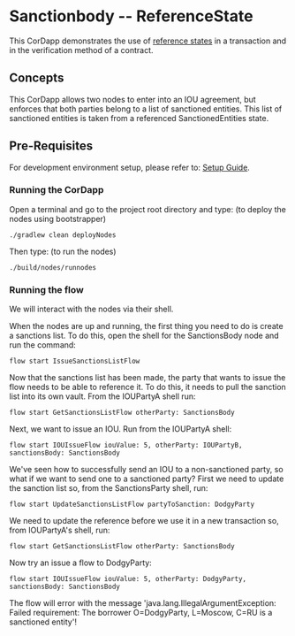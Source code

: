 # Sanctionbody -- ReferenceState 

This CorDapp demonstrates the use of [reference states](https://training.corda.net/corda-details/reference-states/) in a transaction and in the verification method of a contract.

## Concepts
This CorDapp allows two nodes to enter into an IOU agreement, but enforces that both parties belong to a list of sanctioned entities. This list of sanctioned entities is taken from a referenced SanctionedEntities state.

## Pre-Requisites

For development environment setup, please refer to: [Setup Guide](https://docs.corda.net/getting-set-up.html).


### Running the CorDapp

Open a terminal and go to the project root directory and type: (to deploy the nodes using bootstrapper)
```
./gradlew clean deployNodes
```
Then type: (to run the nodes)
```
./build/nodes/runnodes
```


### Running the flow

We will interact with the nodes via their shell. 

When the nodes are up and running, the first thing you need to do is create a sanctions list. To do this, open the shell for the SanctionsBody node and run the command:
   
    flow start IssueSanctionsListFlow
   
Now that the sanctions list has been made, the party that wants to issue the flow needs to be able to reference it. To do this, it needs to pull the sanction list into its own vault. From the IOUPartyA shell run:
    
    flow start GetSanctionsListFlow otherParty: SanctionsBody

Next, we want to issue an IOU. Run from the IOUPartyA shell:
    
    flow start IOUIssueFlow iouValue: 5, otherParty: IOUPartyB, sanctionsBody: SanctionsBody
     
We've seen how to successfully send an IOU to a non-sanctioned party, so what if we want to send one to a sanctioned party? First we need to update the sanction list so, from the SanctionsParty shell, run:

    flow start UpdateSanctionsListFlow partyToSanction: DodgyParty
    
We need to update the reference before we use it in a new transaction so, from IOUPartyA's shell, run:
    
    flow start GetSanctionsListFlow otherParty: SanctionsBody
    
Now try an issue a flow to DodgyParty:

    flow start IOUIssueFlow iouValue: 5, otherParty: DodgyParty, sanctionsBody: SanctionsBody
    
The flow will error with the message 'java.lang.IllegalArgumentException: Failed requirement: The borrower O=DodgyParty, L=Moscow, C=RU is a sanctioned entity'!


